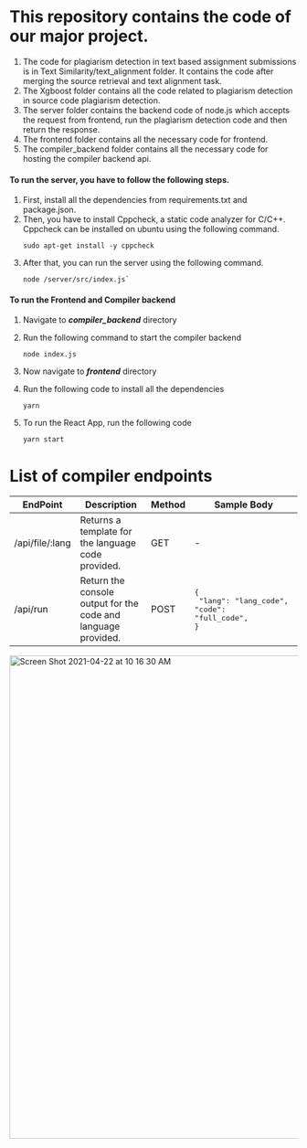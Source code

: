 # This repository contains the code of our major project.

1. The code for plagiarism detection in text based assignment submissions is in Text Similarity/text_alignment folder. It contains the code after merging the source retrieval and text alignment task.
2. The Xgboost folder contains all the code related to plagiarism detection in source code plagiarism detection.
3. The server folder contains the backend code of node.js which accepts the request from frontend, run the plagiarism detection code and then return the response.
4. The frontend folder contains all the necessary code for frontend.
5. The compiler_backend folder contains all the necessary code for hosting the compiler backend api.

#### To run the server, you have to follow the following steps.

1. First, install all the dependencies from requirements.txt and package.json.
2. Then, you have to install Cppcheck, a static code analyzer for C/C++. Cppcheck can be installed on ubuntu using the following command.
   ```
   sudo apt-get install -y cppcheck
   ```
3. After that, you can run the server using the following command.
   ```
   node /server/src/index.js`
   ```

#### To run the Frontend and Compiler backend

1. Navigate to **_compiler_backend_** directory
2. Run the following command to start the compiler backend

   ```
   node index.js
   ```

3. Now navigate to **_frontend_** directory
4. Run the following code to install all the dependencies

   ```
   yarn
   ```

5. To run the React App, run the following code

   ```
   yarn start
   ```

# List of compiler endpoints

| EndPoint        | Description                                                   | Method | Sample Body                                                                     |
| --------------- | ------------------------------------------------------------- | ------ | ------------------------------------------------------------------------------- |
| /api/file/:lang | Returns a template for the language code provided.            | GET    | -                                                                               |
| /api/run        | Return the console output for the code and language provided. | POST   | <pre lang="json">{<br> "lang": "lang_code", <br>"code": "full_code",<br>}</pre> |

<img width="846" alt="Screen Shot 2021-04-22 at 10 16 30 AM" src="https://user-images.githubusercontent.com/29589003/115655875-da005500-a353-11eb-90db-1dd0cfe567a7.png">
